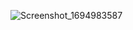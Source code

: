                                                                                                                                                                                                                                                                                                                                                                                                                                                                                                                                          ![Screenshot_1694983587](https://github.com/TheRetr0F0x/Weather-App/assets/64565509/04fd0393-f3c2-43cf-af66-fdfd21f68c01)
